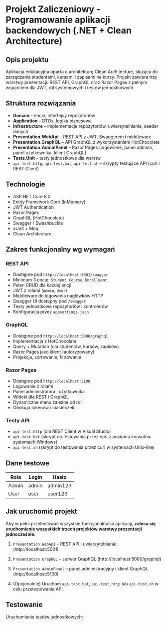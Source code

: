 ﻿# Projekt Zaliczeniowy - Programowanie aplikacji backendowych (.NET + Clean Architecture)

## Opis projektu

Aplikacja edukacyjna oparta o architekturę Clean Architecture, służąca do zarządzania studentami, kursami i zapisami na kursy. Projekt zawiera trzy warstwy prezentacji: REST API, GraphQL oraz Razor Pages z pełnym wsparciem dla JWT, ról systemowych i testów jednostkowych.

## Struktura rozwiązania

- **Domain** – encje, interfejsy repozytoriów
- **Application** – DTOs, logika biznesowa
- **Infrastructure** – implementacje repozytoriów, uwierzytelnianie, seeder danych
- **Presentation.WebApi** – REST API z JWT, Swaggerem i middleware
- **Presentation.GraphQL** – API GraphQL z wykorzystaniem HotChocolate
- **Presentation.AdminPanel** – Razor Pages (logowanie, panel admina, panel użytkownika, klient GraphQL)
- **Tests.Unit** – testy jednostkowe dla warstw
- `api-test.http`, `api-test.bat`, `api-test.sh` – skrypty testujące API (curl i REST Client)

## Technologie

- ASP.NET Core 8.0
- Entity Framework Core (InMemory)
- JWT Authentication
- Razor Pages
- GraphQL (HotChocolate)
- Swagger / Swashbuckle
- xUnit + Moq
- Clean Architecture

## Zakres funkcjonalny wg wymagań

### REST API
- Dostępne pod `http://localhost:5001/swagger`
- Minimum 3 encje: `Student`, `Course`, `Enrollment`
- Pełen CRUD dla każdej encji
- JWT z rolami (`Admin`, `User`)
- Middleware do logowania nagłówków HTTP
- Swagger UI dostępny pod `/swagger`
- Testy jednostkowe repozytoriów i kontrolerów
- Konfiguracja przez `appsettings.json`

### GraphQL
- Dostępne pod `http://localhost:5000/graphql`
- Implementacja z HotChocolate
- Query + Mutation (dla studentów, kursów, zapisów)
- Razor Pages jako klient (autoryzowany)
- Projekcja, sortowanie, filtrowanie

### Razor Pages
- Dostępne pod `http://localhost:5100`
- Logowanie z rolami
- Panel administratora i użytkownika
- Widoki dla REST i GraphQL
- Dynamiczne menu zależne od roli
- Obsługa tokenów i ciasteczek

### Testy API
- `api-test.http` (dla REST Client w Visual Studio)
- `api-test.bat` (skrypt do testowania przez curl z poziomu konsoli w systemach Windows)
- `api-test.sh` (skrypt do testowania przez curl w systemach Unix-like)

## Dane testowe

| Rola   | Login | Hasło     |
|--------|-------|-----------|
| Admin  | admin | admin123  |
| User   | user  | user123   |

## Jak uruchomić projekt

Aby w pełni przetestować wszystkie funkcjonalności aplikacji, **zaleca się uruchomienie wszystkich trzech projektów warstwy prezentacji jednocześnie**:

1. `Presentation.WebApi` – REST API i uwierzytelnianie (http://localhost:5001)

2. `Presentation.GraphQL` – serwer GraphQL (http://localhost:5000/graphql)

3. `Presentation.AdminPanel` – panel administracyjny i klient GraphQL (http://localhost:5100)

4. (Opcjonalnie) Uruchom `api-test.bat`, `api-test.http` lub `api-test.sh` w celu przetestowania API.

## Testowanie

Uruchomienie testów jednostkowych:

